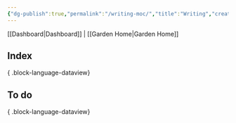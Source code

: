 ```yaml
---
{"dg-publish":true,"permalink":"/writing-moc/","title":"Writing","created":"2024-09-16T20:14:15.275-07:00","updated":"2024-09-18T09:40:42.687-07:00"}
---
```


[[Dashboard\|Dashboard]] | [[Garden Home\|Garden Home]]

## Index


{ .block-language-dataview}

## To do


{ .block-language-dataview}
